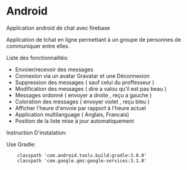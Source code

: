 # Android
Application android de chat avec firebase


Application de tchat en ligne permettant à un groupe de personnes de communiquer entre elles.

Liste des fonctionnalités:
  - Envoier/recevoir des messages
  - Connexion via un avatar Gravatar et une Déconnexion
  - Suppression des messages ( sauf celui du proffesseur )
  - Modification des messages ( dire a valou qu'il est pas beau )
  - Messages ordonné ( envoyer a droite , reçu a gauche )
  - Coloration des messages ( envoyer violet , reçu bleu )
  - Afficher l'heure d'envoie par rapport à l'heure actuel
  - Application multilanguage ( Anglais, Francais)
  - Position de la liste mise à jour automatiquement 
 
 Instruction D'instalation:
 
 Use Gradle:
 
        classpath 'com.android.tools.build:gradle:3.0.0'
        classpath 'com.google.gms:google-services:3.1.0'
 
